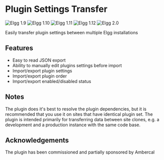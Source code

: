 Plugin Settings Transfer
========================
![Elgg 1.9](https://img.shields.io/badge/Elgg-1.9.x-orange.svg?style=flat-square)
![Elgg 1.10](https://img.shields.io/badge/Elgg-1.10.x-orange.svg?style=flat-square)
![Elgg 1.11](https://img.shields.io/badge/Elgg-1.11.x-orange.svg?style=flat-square)
![Elgg 1.12](https://img.shields.io/badge/Elgg-1.12.x-orange.svg?style=flat-square)
![Elgg 2.0](https://img.shields.io/badge/Elgg-2.0.x-orange.svg?style=flat-square)

Easily transfer plugin settings between multiple Elgg installations

## Features

* Easy to read JSON export
* Ability to manually edit plugins settings before import
* Import/export plugin settings
* Import/export plugin order
* Import/export enabled/disabled status

## Notes

The plugin does it's best to resolve the plugin dependencies, but it is recommended that
you use it on sites that have identical plugin set.
The plugin is intended primarily for transferring data between site clones, e.g.
a development and a production instance with the same code base.

## Acknowledgements

The plugin has been commissioned and partially sponsored by Ambercal

